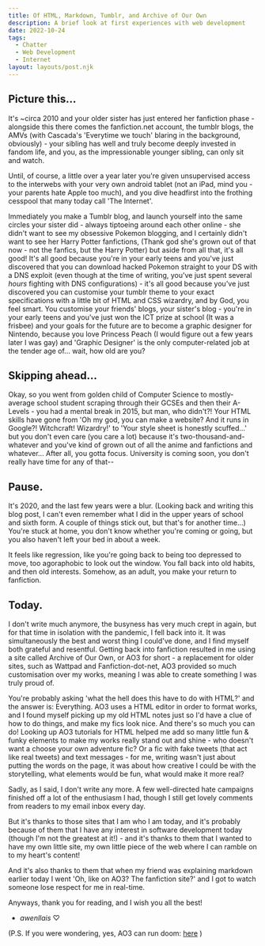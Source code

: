```yaml
---
title: Of HTML, Markdown, Tumblr, and Archive of Our Own
description: A brief look at first experiences with web development
date: 2022-10-24
tags:
  - Chatter
  - Web Development
  - Internet
layout: layouts/post.njk
---
```

## Picture this...

It's ~circa 2010 and your older sister has just entered her fanfiction phase - alongside this there comes the fanfiction.net account, the tumblr blogs, the AMVs (with Cascada's 'Everytime we touch' blaring in the background, obviously) - your sibling has well and truly become deeply invested in fandom life, and you, as the impressionable younger sibling, can only sit and watch.

Until, of course, a little over a year later you're given unsupervised access to the interwebs with your very own android tablet (not an iPad, mind you - your parents hate Apple too much), and you dive headfirst into the frothing cesspool that many today call 'The Internet'.

Immediately you make a Tumblr blog, and launch yourself into the same circles your sister did - always tiptoeing around each other online - she didn't want to see my obsessive Pokemon blogging, and I certainly didn't want to see her Harry Potter fanfictions, (Thank god she's grown out of that now - not the fanfics, but the Harry Potter) but aside from all that, it's all good! 
It's all good because you're in your early teens and you've just discovered that you can download hacked Pokemon straight to your DS with a DNS exploit (even though at the time of writing, you've just spent several *hours* fighting with DNS configurations) - it's all good because you've just discovered you can customise your tumblr theme to your exact specifications with a little bit of HTML and CSS wizardry, and by God, you feel smart. You customise your friends' blogs, your sister's blog - you're in your early teens and you've just won the ICT prize at school (It was a frisbee) and your goals for the future are to become a graphic designer for Nintendo, because you love Princess Peach (I would figure out a few years later I was gay) and 'Graphic Designer' is the only computer-related job at the tender age of... wait, how old are you?

## Skipping ahead...

Okay, so you went from golden child of Computer Science to mostly-average school student scraping through their GCSEs and then their A-Levels - you had a mental break in 2015, but man, who didn't?! Your HTML skills have gone from 'Oh my god, you can make a website? And it runs in Google?! Witchcraft! Wizardry!' to 'Your style sheet is honestly scuffed...' but you don't even care (you care a lot) because it's two-thousand-and-whatever and you've kind of grown out of all the anime and fanfictions and whatever... After all, you gotta focus. University is coming soon, you don't really have time for any of that--

## Pause.

It's 2020, and the last few years were a blur. (Looking back and writing this blog post, I can't even remember what I did in the upper years of school and sixth form. A couple of things stick out, but that's for another time...) 
You're stuck at home, you don't know whether you're coming or going, but you also haven't left your bed in about a week.

It feels like regression, like you're going back to being too depressed to move, too agoraphobic to look out the window. You fall back into old habits, and then old interests. Somehow, as an adult, you make your return to fanfiction.

## Today.

I don't write much anymore, the busyness has very much crept in again, but for that time in isolation with the pandemic, I fell back into it. It was simultaneously the best and worst thing I could've done, and I find myself both grateful and resentful.
Getting back into fanfiction resulted in me using a site called Archive of Our Own, or AO3 for short - a replacement for older sites, such as Wattpad and Fanfiction-dot-net, AO3 provided so much customisation over my works, meaning I was able to create something I was truly proud of.

You're probably asking 'what the hell does this have to do with HTML?' and the answer is: Everything. AO3 uses a HTML editor in order to format works, and I found myself picking up my old HTML notes just so I'd have a clue of how to do things, and make my fics look nice.
And there's so much you can do! Looking up AO3 tutorials for HTML helped me add so many little fun & funky elements to make my works really stand out and shine - who doesn't want a choose your own adventure fic? Or a fic with fake tweets (that act like real tweets) and text messages - for me, writing wasn't just about putting the words on the page, it was about how creative I could be with the storytelling, what elements would be fun, what would make it more real?

Sadly, as I said, I don't write any more. A few well-directed hate campaigns finished off a lot of the enthusiasm I had, though I still get lovely comments from readers to my email inbox every day. 

But it's thanks to those sites that I am who I am today, and it's probably because of them that I have any interest in software development today (though I'm not the greatest at it!) - and it's thanks to them that I wanted to have my own little site, my own little piece of the web where I can ramble on to my heart's content!

And it's also thanks to them that when my friend was explaining markdown earlier today I went 'Oh, like on AO3? The fanfiction site?' and I got to watch someone lose respect for me in real-time.

Anyways, thank you for reading, and I wish you all the best!
- *awenllais* ♡

(P.S. If you were wondering, yes, AO3 can run doom: [here](https://archiveofourown.org/works/31295183) )
